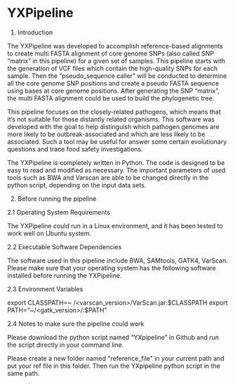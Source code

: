 # YXPipeline
1. Introduction

The YXPipeline was developed to accomplish reference-based alignments to create multi FASTA alignment of core genome SNPs (also called SNP “matrix” in this pipeline) for a given set of samples. This pipeline starts with the generation of VCF files which contain the high-quality SNPs for each sample. Then the “pseudo_sequence caller” will be conducted to determine all the core genome SNP positions and create a pseudo FASTA sequence using bases at core genome positions. After generating the SNP “matrix”, the multi FASTA alignment could be used to build the phylogenetic tree.

This pipeline focuses on the closely-related pathogens, which means that it’s not suitable for those distantly related organisms. This software was developed with the goal to help distinguish which pathogen genomes are more likely to be outbreak-associated and which are less likely to be associated. Such a tool may be useful for answer some certain evolutionary questions and trace food safety investigations.

The YXPipeline is completely written in Python. The code is designed to be easy to read and modified as necessary. The important parameters of used tools such as BWA and Varscan are able to be changed directly in the python script, depending on the input data sets.



2.	Before running the pipeline

2.1 Operating System Requirements

The YXPipeline could run in a Linux environment, and it has been tested to work well on Ubuntu system.

2.2	Executable Software Dependencies

The software used in this pipeline include BWA, SAMtools, GATK4, VarScan. Please make sure that your operating system has the following software installed before running the YXPipeline.

2.3	Environment Variables

export CLASSPATH=~ /<varscan_version>/VarScan.jar:$CLASSPATH
export PATH="~/<gatk_version>/:$PATH"

2.4	Notes to make sure the pipeline could work

Please download the python script named “YXpipeline” in Github and run the script directly in your command line.

Please create a new folder named "reference_file" in your current path and put your ref file in this folder. Then run the YXpipeline python script in the same path.

